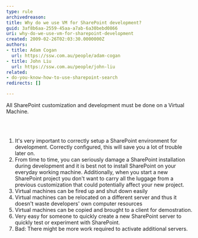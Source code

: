 ```yaml
---
type: rule
archivedreason: 
title: Why do we use VM for SharePoint development?
guid: 3af8b6aa-2559-45aa-a7ab-6a30bebd0866
uri: why-do-we-use-vm-for-sharepoint-development
created: 2009-02-26T02:03:30.0000000Z
authors:
- title: Adam Cogan
  url: https://ssw.com.au/people/adam-cogan
- title: John Liu
  url: https://ssw.com.au/people/john-liu
related:
- do-you-know-how-to-use-sharepoint-search
redirects: []

---
```



All SharePoint customization and development must be done on a Virtual Machine. 
<br><excerpt class='endintro'></excerpt><br>
<p>&#160;&#160;&#160;&#160;</p>
<ol><li>It's very important to correctly setup a SharePoint environment for development. Correctly configured, this will save you a lot of trouble later on. </li>
<li>From time to time, you can seriously damage a SharePoint installation during development and it is best not to install SharePoint on your everyday working machine. Additionally, when you start a new SharePoint project you don't want to carry all the luggage from a previous customization that could potentially affect your new project. </li>
<li>Virtual machines can be fired up and shut down easily </li>
<li>Virtual machines can be relocated on a different server and thus it doesn't waste developers' own computer resources </li>
<li>Virtual machines can be copied and brought to a client for demostration. </li>
<li>Very easy for someone to quickly create a new SharePoint server to quickly test or experiment with SharePoint. </li>
<li>Bad&#58; There might be more work required to activate additional servers. </li></ol>


